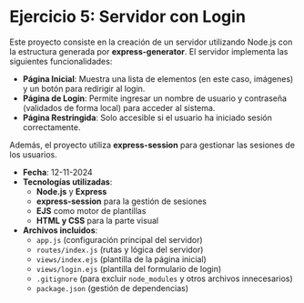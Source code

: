 # Ejercicio 5: Servidor con Login

Este proyecto consiste en la creación de un servidor utilizando Node.js con la estructura generada por **express-generator**. El servidor implementa las siguientes funcionalidades:

- **Página Inicial**: Muestra una lista de elementos (en este caso, imágenes) y un botón para redirigir al login.
- **Página de Login**: Permite ingresar un nombre de usuario y contraseña (validados de forma local) para acceder al sistema.
- **Página Restringida**: Solo accesible si el usuario ha iniciado sesión correctamente.

Además, el proyecto utiliza **express-session** para gestionar las sesiones de los usuarios.

- **Fecha**: 12-11-2024
- **Tecnologías utilizadas**:
  - **Node.js** y **Express**
  - **express-session** para la gestión de sesiones
  - **EJS** como motor de plantillas
  - **HTML y CSS** para la parte visual
- **Archivos incluidos**:
  - `app.js` (configuración principal del servidor)
  - `routes/index.js` (rutas y lógica del servidor)
  - `views/index.ejs` (plantilla de la página inicial)
  - `views/login.ejs` (plantilla del formulario de login)
  - `.gitignore` (para excluir `node_modules` y otros archivos innecesarios)
  - `package.json` (gestión de dependencias)
